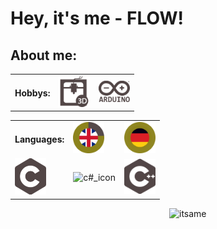 <body>
  <div align="left">
<h1>Hey, it's me - <B>FLOW</B>!</h1>
    <div align="left">
      <h2>About me:</h2>
      <table width="250">
        <th>Hobbys:</th>
      <td><img src="https://github.com/flow1990/flow1990/blob/main/Pictures/Icons/3d.png" alt="3D_printing_icon" width="50"></td>
      <td><img src="https://github.com/flow1990/flow1990/blob/main/Pictures/Icons/arduino.png" alt="arduino_icon" width="50"></td>
      </table>
      <table width="250">
        <tr>
          <th>Languages:</th>
      <td><img src="https://github.com/flow1990/flow1990/blob/main/Pictures/Icons/english.png" alt="british_flag" width="50"></td>
      <td><img src="https://github.com/flow1990/flow1990/blob/main/Pictures/Icons/german.png" alt="german_glag" width="50"></td>
        </tr>
        <tr>
      <td><img src="https://github.com/flow1990/flow1990/blob/main/Pictures/Icons/c.png" alt="c_icon" width="50"></td>
      <td><img src="https://github.com/flow1990/flow1990/blob/main/Pictures/Icons/c#.png" alt="c#_icon" width="50"></td>
      <td><img src="https://github.com/flow1990/flow1990/blob/main/Pictures/Icons/c++.png" alt="c++_icon" width="50"></td>
        </tr>
      </table>
    </div>
<img src="https://github.com/flow1990/flow1990/blob/main/Pictures/ich_kreis.png" alt="itsame" width="250" align="right">
  </div>
</body>
